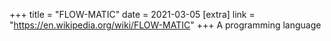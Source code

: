 +++
title = "FLOW-MATIC"
date = 2021-03-05
[extra]
link = "https://en.wikipedia.org/wiki/FLOW-MATIC"
+++
A programming language

